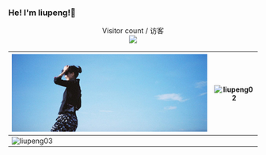 ### He! I'm liupeng!👋

<!--
**liupengzhouyi/liupengzhouyi** is a ✨ _special_ ✨ repository because its `README.md` (this file) appears on your GitHub profile.

Here are some ideas to get you started:

- 🔭 I’m currently working on ...
- 🌱 I’m currently learning ...
- 👯 I’m looking to collaborate on ...
- 🤔 I’m looking for help with ...
- 💬 Ask me about ...
- 📫 How to reach me: ...
- 😄 Pronouns: ...
- ⚡ Fun fact: ...
-->


<!-- <img src="https://github.com/liupengzhouyi/liupengzhouyi/blob/master/image/helloworld.png" alt="Hello world" style="max-width: 100%;"/> -->

<center>
<p align="center"> 
  Visitor count / 访客
  <br>
  <img src="https://profile-counter.glitch.me/liupengzhouyi/count.svg" />
</p>
</center>

|  ![liupeng01](https://github.com/liupengzhouyi/liupengzhouyi/blob/master/image/helloworld.png)   | ![liupeng02](https://github-readme-stats.vercel.app/api?username=liupengzhouyi&card_width=800&bg_color=30,e96443,904e95&title_color=fff&text_color=fff")| 
| --- | --- |
|  ![liupeng03](https://github-readme-stats.vercel.app/api/top-langs/?username=liupengzhouyi&card_width=800)   |    |

<!-- ![liupeng01](https://github-readme-stats.vercel.app/api?username=liupengzhouyi&card_width=800&bg_color=30,e96443,904e95&title_color=fff&text_color=fff)
<br>
![liupeng02](https://github-readme-stats.vercel.app/api/top-langs/?username=liupengzhouyi&card_width=800)
<br> -->
<!-- <a href="https://github.com/anuraghazra/github-readme-stats">
  <img align="center" src="https://github-readme-stats.vercel.app/api?username=liupengzhouyi&card_width=800&bg_color=30,e96443,904e95&title_color=fff&text_color=fff" />
</a>
<a href="https://github.com/anuraghazra/convoychat">
  <img align="center" src="https://github-readme-stats.vercel.app/api/top-langs/?username=liupengzhouyi&card_width=800" />
</a> -->
<!-- ![liupeng03](https://github-readme-stats.vercel.app/api/top-langs/?username=liupengzhouyi&card_width=800&layout=compact) -->










